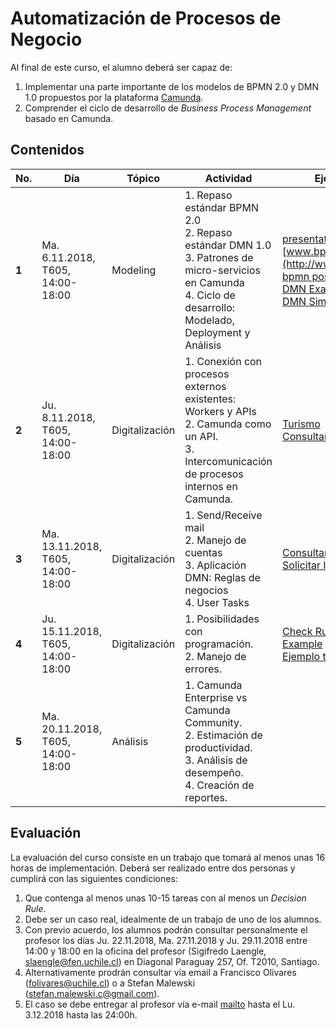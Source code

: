 # Automatización de Procesos de Negocio
Al final de este curso, el alumno deberá ser capaz de:

1. Implementar una parte importante de los modelos de BPMN 2.0 y DMN 1.0 propuestos por la plataforma [Camunda](https://camunda.com).
2. Comprender el ciclo de desarrollo de *Business Process Management* basado en Camunda.

## Contenidos

|No.| Día | Tópico | Actividad | Ejemplos |
|---|-----|--------|-----------|----------|
| <b>1<b> | Ma. 6.11.2018, T605, 14:00-18:00 | Modeling | 1. Repaso estándar BPMN 2.0 <br> 2. Repaso estándar DMN 1.0 <br>  3. Patrones de micro-servicios en Camunda <br>  4. Ciclo de desarrollo: Modelado, Deployment y Análisis| [presentation rte](https://www.dropbox.com/s/b4zlrpj2pyg91gm/rte%20%28eng%29.pdf?dl=0)<br>[www.bpmn.org](http://www.bpmn.org)<br> [bpmn poster](http://www.bpmb.de/images/BPMN2_0_Poster_EN.pdf)<br> [DMN Example](https://github.com/sigifredolaengle/camunda-classes/tree/master/14%20Small%20Examples)<br> [DMN Simulator](https://camunda.com/dmn/simulator/)|
| <b>2<b> | Ju. 8.11.2018, T605, 14:00-18:00 |Digitalización | 1. Conexión con procesos externos existentes: Workers y APIs <br>2. Camunda como un API. <br>3. Intercomunicación de procesos internos en Camunda.| [Turismo](https://github.com/sigifredolaengle/camunda-classes/tree/master/15%20Turismo) <br> [Consultar Stock](https://github.com/sigifredolaengle/camunda-classes/tree/master/11%20Consultar%20Stock)|
| <b>3<b> | Ma. 13.11.2018, T605, 14:00-18:00 | Digitalización | 1. Send/Receive mail <br> 2. Manejo de cuentas <br> 3. Aplicación DMN: Reglas de negocios <br>4. User Tasks| [Consultar Libro](https://github.com/sigifredolaengle/camunda-classes/tree/master/12%20Consultar%20Libro) <br> [Solicitar Insumo](https://github.com/sigifredolaengle/camunda-classes/tree/master/10%20Solicitar%20Insumo)|
| <b>4<b> | Ju. 15.11.2018, T605, 14:00-18:00 | Digitalización | 1. Posibilidades con programación. <br> 2. Manejo de errores. |[Check Rut Improved Example](https://github.com/sigifredolaengle/camunda-classes/tree/master/05%20BPMN%20Deep%20Dive/CheckRutImprovedExample)<br>[Ejemplo tonto]()|
| <b>5<b> | Ma. 20.11.2018, T605, 14:00-18:00 | Análisis | 1. Camunda Enterprise vs Camunda Community. <br> 2. Estimación de productividad. <br>3. Análisis de desempeño.  <br> 4. Creación de reportes.|

## Evaluación

La evaluación del curso consiste en un trabajo que tomará al menos unas 16 horas de implementación. Deberá ser realizado entre dos personas y cumplirá con las siguientes condiciones:

1. Que contenga al menos unas 10-15 tareas con al menos un *Decision Rule*.
2. Debe ser un caso real, idealmente de un trabajo de uno de los alumnos.
3. Con previo acuerdo, los alumnos podrán consultar personalmente el profesor los días Ju. 22.11.2018, Ma. 27.11.2018 y Ju. 29.11.2018 entre 14:00 y 18:00 en la oficina del profesor (Sigifredo Laengle, slaengle@fen.uchile.cl) en Diagonal Paraguay 257, Of. T2010, Santiago.
4. Alternativamente prodrán consultar vía email a Francisco Olivares (folivares@uchile.cl) o a Stefan Malewski (stefan.malewski.c@gmail.com).
5. El caso se debe entregar al profesor vía e-mail [mailto](slaengle@fen.uchile.cl) hasta el Lu. 3.12.2018 hasta las 24:00h.
